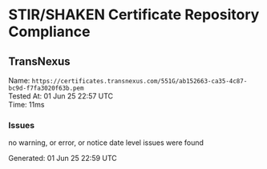 # STIR/SHAKEN Certificate Repository Compliance

## TransNexus

Name: `https://certificates.transnexus.com/551G/ab152663-ca35-4c87-bc9d-f7fa3020f63b.pem`\
Tested At: 01 Jun 25 22:57 UTC\
Time: 11ms

### Issues

no warning, or error, or notice date level issues were found

Generated: 01 Jun 25 22:59 UTC